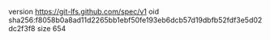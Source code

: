 version https://git-lfs.github.com/spec/v1
oid sha256:f8058b0a8ad11d2265bb1ebf50fe193eb6dcb57d19dbfb52fdf3e5d02dc2f3f8
size 654
